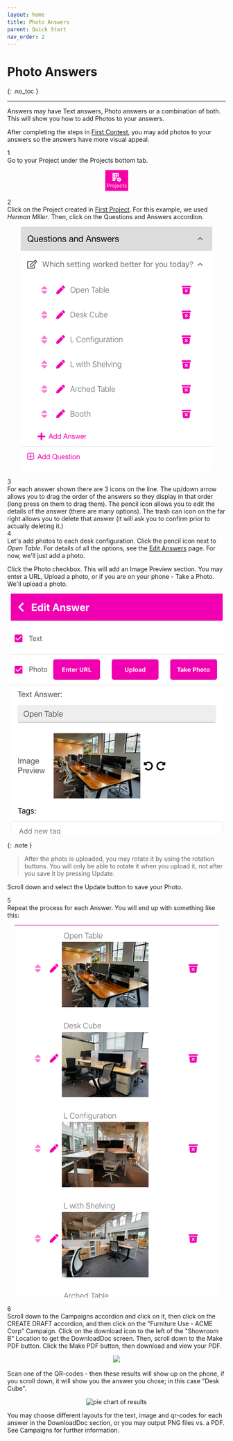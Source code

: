 ```yaml
---
layout: home
title: Photo Answers
parent: Quick Start
nav_order: 2
---
```

<div class="sticky-gotop">
<span class="inline-icon"><i class="fa-solid fa-arrow-up"></i></span>
</div>

# Photo Answers
{: .no_toc }

---

Answers may have Text answers, Photo answers or a combination of both.  This will show you how to add Photos to your answers.

After completing the steps in [First Contest](firstcontest), you may add photos to your answers so the answers
have more visual appeal.

<div class="step-and-title">
<div class="step-number"><div class="snumber">1</div></div><div class="step-title">Go to your Project under the Projects bottom tab.</div>
</div>

   <p align="center" class="screen-shot">
   <img class="image-border" alt="Contests tab" src="../../assets/images/tab_projects.png">
   </p>
<div class="step-and-title">
<div class="step-number"><div class="snumber">2</div></div><div class="step-title">Click on the Project created in <a href="/docs/quickstart/firstcontest">First Project</a>. For this example, we used <i>Herman Miller</i>.  Then, click on the <span class="inline-accordion">Questions and Answers</span> accordion.
</div>
</div>

   <p align="center" class="screen-shot">
   <img class="image-border" alt="Add answers" src="../../assets/images/hm_text_answers.png">
   </p>

<div class="step-and-title">
<div class="step-number"><div class="snumber">3</div></div>
  <div class="step-title">
  For each answer shown there are 3 icons on the line. The up/down arrow <span class="inline-icon"><i class="fa-solid fa-up-down"></i></span> allows you to drag the order of the answers so they display in that order (long press on them to drag them).  The pencil icon <span class="inline-icon"><i class="fa-solid fa-pencil"></i></span> allows you to edit the details of the answer (there are many options).  The trash can icon on the far right <span class="inline-icon"><i class="fa-solid fa-trash"></i></span> allows you to delete that answer (it will ask you to confirm prior to actually deleting it.)
  </div>
</div>

<div class="step-and-title">
<div class="step-number"><div class="snumber">4</div></div><div class="step-title">Let's add photos to each desk configuration.  Click the pencil icon next to <i>Open Table</i>. For details of all the options, see the <a href="../screens/edit_answer">Edit Answers</a> page. For now, we'll just add a photo.</div>
</div>

   Click the <span class="inline-icon"><i class="fa-regular fa-square-check"></i></span> Photo checkbox. This will add an Image Preview section.  You may enter a URL, Upload a photo, or if you are on your phone - Take a Photo.  We'll upload a photo.

   <p align="center" class="screen-shot">
   <img class="image-border" alt="Upload image" src="../../assets/images/upload_image.png">
   </p>

   {: .note }
   > After the photo is uploaded, you may rotate it by using the rotation buttons.  You will only be able to rotate it when you upload it, not after you save it by pressing Update.

   Scroll down and select the <span class="ineline-button">Update</span> button to save your Photo.

<div class="step-and-title">
<div class="step-number"><div class="snumber">5</div></div><div class="step-title">Repeat the process for each Answer. You will end up with something like this:</div>
</div>

   <p align="center" class="screen-shot">
   <img class="image-border" alt="All chickens" src="../../assets/images/all_images.png">
   </p>

<div class="step-and-title">
<div class="step-number"><div class="snumber">6</div></div><div class="step-title">Scroll down to the <span class="inline-accordion">Campaigns</span> accordion and click on it, then click on the CREATE DRAFT accordion, and then click on the "Furniture Use - ACME Corp" Campaign.  Click on the download <span class="inline-icon"><i class="fa-solid fa-download"></i></span> icon to the left of the "Showroom B" Location to get the DownloadDoc screen.  Then, scroll down to the <span class="inline-button">Make PDF</span> button.  Click the <span class="inline-button">Make PDF</span> button, then download and view your PDF.
</div>
</div>

<p align="center" class="screen-shot">
  <img width="80%" src="../../../assets/images/images_cover.png">
</p>

Scan one of the QR-codes - then these results will show up on the phone, if you scroll down, it will show you the answer you chose; in this case "Desk Cube".

<p align="center" class="screen-shot">
<img class="image-border" alt="pie chart of results" src="../../../assets/images/scan_results_img.jpeg">
</p>

You may choose different layouts for the text, image and qr-codes for each answer in the DownloadDoc section, or you may output PNG files vs. a PDF.  See Campaigns for further information.
